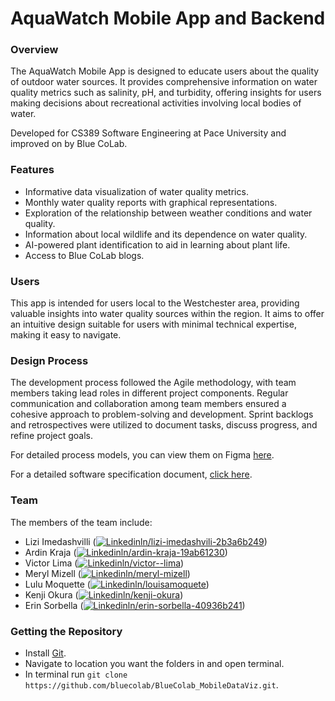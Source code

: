 # AquaWatch Mobile App and Backend
### Overview
The AquaWatch Mobile App is designed to educate users about the quality of outdoor water sources. It provides comprehensive information on water quality metrics such as salinity, pH, and turbidity, offering insights for users making decisions about recreational activities involving local bodies of water.

Developed for CS389 Software Engineering at Pace University and improved on by Blue CoLab.

### Features
- Informative data visualization of water quality metrics.
- Monthly water quality reports with graphical representations.
- Exploration of the relationship between weather conditions and water quality.
- Information about local wildlife and its dependence on water quality.
- AI-powered plant identification to aid in learning about plant life.
- Access to Blue CoLab blogs.

### Users
This app is intended for users local to the Westchester area, providing valuable insights into water quality sources within the region. It aims to offer an intuitive design suitable for users with minimal technical expertise, making it easy to navigate.

### Design Process
The development process followed the Agile methodology, with team members taking lead roles in different project components. Regular communication and collaboration among team members ensured a cohesive approach to problem-solving and development. Sprint backlogs and retrospectives were utilized to document tasks, discuss progress, and refine project goals.

For detailed process models, you can view them on Figma [here](https://www.figma.com/file/uJjPdsJa7TlWOKbDHLzF6J/Aqua-Watch-Mobile-Process-Models?type=whiteboard&node-id=603%3A139&t=85cESlU5WJ58xvd3-1).

For a detailed software specification document, [click here](https://docs.google.com/document/d/1jLOfLNpO9n5WtAkfG0nEC0G0osjd11xt/edit?usp=sharing&ouid=111444997732881039746&rtpof=true&sd=true).

### Team
The members of the team include:
 - Lizi Imedashvilli ([![Linkedin](https://i.stack.imgur.com/gVE0j.png)ln/lizi-imedashvili-2b3a6b249](https://www.linkedin.com/in/lizi-imedashvili-2b3a6b249/))
 - Ardin Kraja ([![Linkedin](https://i.stack.imgur.com/gVE0j.png)ln/ardin-kraja-19ab61230](https://www.linkedin.com/in/ardin-kraja-19ab61230/))
 - Victor Lima ([![Linkedin](https://i.stack.imgur.com/gVE0j.png)ln/victor--lima](https://www.linkedin.com/in/victor--lima/))
 - Meryl Mizell ([![Linkedin](https://i.stack.imgur.com/gVE0j.png)ln/meryl-mizell](https://www.linkedin.com/in/meryl-mizell/))
 - Lulu Moquette ([![Linkedin](https://i.stack.imgur.com/gVE0j.png)ln/louisamoquete](https://www.linkedin.com/in/louisamoquete/))
 - Kenji Okura ([![Linkedin](https://i.stack.imgur.com/gVE0j.png)ln/kenji-okura](https://www.linkedin.com/in/kenji-okura/))
 - Erin Sorbella ([![Linkedin](https://i.stack.imgur.com/gVE0j.png)ln/erin-sorbella-40936b241](https://www.linkedin.com/in/erin-sorbella-40936b241/))

### Getting the Repository
- Install [Git](https://git-scm.com/).
- Navigate to location you want the folders in and open terminal.
- In terminal run `git clone https://github.com/bluecolab/BlueColab_MobileDataViz.git`.
